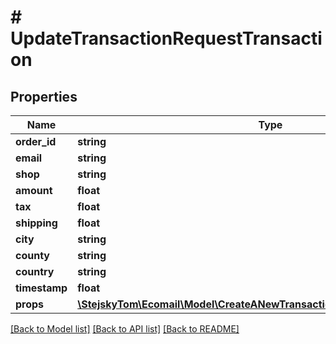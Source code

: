 # # UpdateTransactionRequestTransaction

## Properties

Name | Type | Description | Notes
------------ | ------------- | ------------- | -------------
**order_id** | **string** |  | [optional]
**email** | **string** |  | [optional]
**shop** | **string** |  | [optional]
**amount** | **float** |  | [optional]
**tax** | **float** |  | [optional]
**shipping** | **float** |  | [optional]
**city** | **string** |  | [optional]
**county** | **string** |  | [optional]
**country** | **string** |  | [optional]
**timestamp** | **float** |  | [optional]
**props** | [**\StejskyTom\Ecomail\Model\CreateANewTransactionRequestTransactionProps**](CreateANewTransactionRequestTransactionProps.md) |  | [optional]

[[Back to Model list]](../../README.md#models) [[Back to API list]](../../README.md#endpoints) [[Back to README]](../../README.md)
